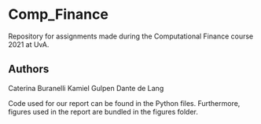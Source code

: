 # Comp_Finance
Repository for assignments made during the Computational Finance course 2021 at UvA.

## Authors
Caterina Buranelli
Kamiel Gulpen
Dante de Lang

Code used for our report can be found in the Python files. Furthermore, figures used in the report are bundled in the figures folder.
